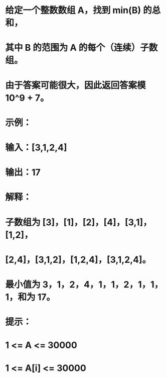 # 给定一个整数数组 A，找到 min(B) 的总和，
# 其中 B 的范围为 A 的每个（连续）子数组。
# 由于答案可能很大，因此返回答案模 10^9 + 7。
# 示例：
# 输入：[3,1,2,4]
# 输出：17
# 解释：
# 子数组为 [3]，[1]，[2]，[4]，[3,1]，[1,2]，
# [2,4]，[3,1,2]，[1,2,4]，[3,1,2,4]。 
# 最小值为 3，1，2，4，1，1，2，1，1，1，和为 17。
# 提示：
# 1 <= A <= 30000
# 1 <= A[i] <= 30000